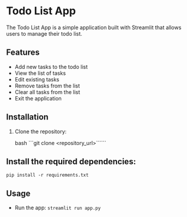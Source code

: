 # Todo List App

The Todo List App is a simple application built with Streamlit that allows users to manage their todo list.

## Features

- Add new tasks to the todo list
- View the list of tasks
- Edit existing tasks
- Remove tasks from the list
- Clear all tasks from the list
- Exit the application

## Installation

1. Clone the repository:

   bash
   ```git clone <repository_url>``````

## Install the required dependencies:
```pip install -r requirements.txt```

## Usage
* Run the app:
```streamlit run app.py```
